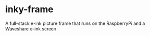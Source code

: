 # inky-frame
A full-stack e-ink picture frame that runs on the RaspberryPi and a Waveshare e-ink screen
